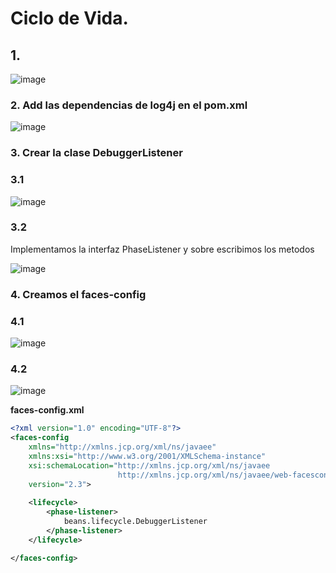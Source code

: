# Ciclo de Vida. 

## 1. 
![image](https://user-images.githubusercontent.com/31961588/193358299-ca7f6e8f-ad9b-4360-b62a-0ec148811f0e.png)


### 2. Add las dependencias de log4j en el pom.xml

![image](https://user-images.githubusercontent.com/31961588/193358490-d67350a8-3bfe-47bf-b860-85605e7b6054.png)

### 3. Crear la clase DebuggerListener

### 3.1
![image](https://user-images.githubusercontent.com/31961588/193358792-0433030a-992d-41e1-8cc0-1e91d1000842.png)


### 3.2

Implementamos la interfaz PhaseListener y sobre escribimos los metodos

![image](https://user-images.githubusercontent.com/31961588/193359315-55ddab49-465b-4064-9179-1fb3b8f7a670.png)


### 4. Creamos el faces-config

### 4.1

![image](https://user-images.githubusercontent.com/31961588/193360281-df7d11e9-ed57-4a17-a873-3abf37014f92.png)

### 4.2 

![image](https://user-images.githubusercontent.com/31961588/193360372-5e98cc3b-c8cc-4b2e-af65-7850bad40213.png)

**faces-config.xml**

```Xml
<?xml version="1.0" encoding="UTF-8"?>
<faces-config
    xmlns="http://xmlns.jcp.org/xml/ns/javaee"
    xmlns:xsi="http://www.w3.org/2001/XMLSchema-instance"
    xsi:schemaLocation="http://xmlns.jcp.org/xml/ns/javaee
                        http://xmlns.jcp.org/xml/ns/javaee/web-facesconfig_2_3.xsd"
    version="2.3">
    
    <lifecycle>
        <phase-listener>
            beans.lifecycle.DebuggerListener
        </phase-listener>
    </lifecycle>        

</faces-config>

```
